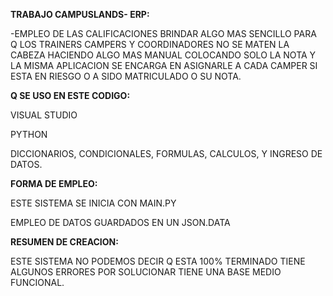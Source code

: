 **TRABAJO CAMPUSLANDS- ERP:**

-EMPLEO DE LAS CALIFICACIONES BRINDAR ALGO MAS SENCILLO PARA Q LOS TRAINERS CAMPERS Y COORDINADORES NO SE MATEN LA CABEZA HACIENDO ALGO MAS MANUAL COLOCANDO SOLO LA NOTA Y LA MISMA APLICACION SE ENCARGA EN ASIGNARLE A CADA CAMPER SI ESTA EN RIESGO O A SIDO MATRICULADO O SU NOTA.

**Q SE USO EN ESTE CODIGO:**

VISUAL STUDIO 

PYTHON

DICCIONARIOS, CONDICIONALES, FORMULAS, CALCULOS, Y INGRESO DE DATOS.

**FORMA DE EMPLEO:**

ESTE SISTEMA SE INICIA CON MAIN.PY

EMPLEO DE DATOS GUARDADOS EN UN JSON.DATA

**RESUMEN DE CREACION:**

ESTE SISTEMA NO PODEMOS DECIR Q ESTA 100% TERMINADO TIENE ALGUNOS ERRORES POR SOLUCIONAR TIENE UNA BASE MEDIO FUNCIONAL.

